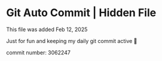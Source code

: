 # Git Auto Commit | Hidden File

This file was added Feb 12, 2025

Just for fun and keeping my daily git commit active 🤪

commit number: 3062247
